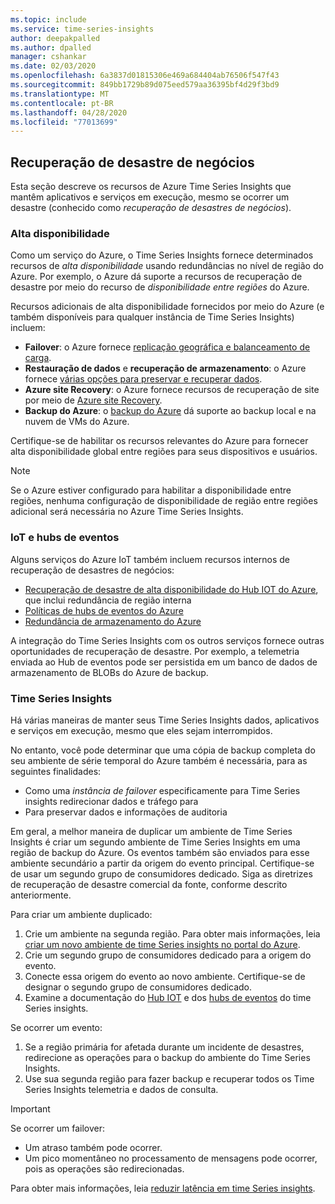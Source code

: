 ```yaml
---
ms.topic: include
ms.service: time-series-insights
author: deepakpalled
ms.author: dpalled
manager: cshankar
ms.date: 02/03/2020
ms.openlocfilehash: 6a3837d01815306e469a684404ab76506f547f43
ms.sourcegitcommit: 849bb1729b89d075eed579aa36395bf4d29f3bd9
ms.translationtype: MT
ms.contentlocale: pt-BR
ms.lasthandoff: 04/28/2020
ms.locfileid: "77013699"
---
```

## <a name="business-disaster-recovery"></a>Recuperação de desastre de negócios

Esta seção descreve os recursos de Azure Time Series Insights que mantêm aplicativos e serviços em execução, mesmo se ocorrer um desastre (conhecido como *recuperação de desastres de negócios*).

### <a name="high-availability"></a>Alta disponibilidade

Como um serviço do Azure, o Time Series Insights fornece determinados recursos de *alta disponibilidade* usando redundâncias no nível de região do Azure. Por exemplo, o Azure dá suporte a recursos de recuperação de desastre por meio do recurso de *disponibilidade entre regiões* do Azure.

Recursos adicionais de alta disponibilidade fornecidos por meio do Azure (e também disponíveis para qualquer instância de Time Series Insights) incluem:

- **Failover**: o Azure fornece [replicação geográfica e balanceamento de carga](https://docs.microsoft.com/azure/architecture/resiliency/recovery-loss-azure-region).
- **Restauração de dados** e **recuperação de armazenamento**: o Azure fornece [várias opções para preservar e recuperar dados](https://docs.microsoft.com/azure/architecture/resiliency/recovery-data-corruption).
- **Azure site Recovery**: o Azure fornece recursos de recuperação de site por meio de [Azure site Recovery](https://docs.microsoft.com/azure/site-recovery/).
- **Backup do Azure**: o [backup do Azure](https://docs.microsoft.com/azure/backup/backup-architecture) dá suporte ao backup local e na nuvem de VMs do Azure.

Certifique-se de habilitar os recursos relevantes do Azure para fornecer alta disponibilidade global entre regiões para seus dispositivos e usuários.

> [!NOTE]
> Se o Azure estiver configurado para habilitar a disponibilidade entre regiões, nenhuma configuração de disponibilidade de região entre regiões adicional será necessária no Azure Time Series Insights.

### <a name="iot-and-event-hubs"></a>IoT e hubs de eventos

Alguns serviços do Azure IoT também incluem recursos internos de recuperação de desastres de negócios:

- [Recuperação de desastre de alta disponibilidade do Hub IOT do Azure](https://docs.microsoft.com/azure/iot-hub/iot-hub-ha-dr), que inclui redundância de região interna
- [Políticas de hubs de eventos do Azure](https://docs.microsoft.com/azure/event-hubs/event-hubs-geo-dr)
- [Redundância de armazenamento do Azure](https://docs.microsoft.com/azure/storage/common/storage-redundancy)

A integração do Time Series Insights com os outros serviços fornece outras oportunidades de recuperação de desastre. Por exemplo, a telemetria enviada ao Hub de eventos pode ser persistida em um banco de dados de armazenamento de BLOBs do Azure de backup.

### <a name="time-series-insights"></a>Time Series Insights

Há várias maneiras de manter seus Time Series Insights dados, aplicativos e serviços em execução, mesmo que eles sejam interrompidos. 

No entanto, você pode determinar que uma cópia de backup completa do seu ambiente de série temporal do Azure também é necessária, para as seguintes finalidades:

- Como uma *instância de failover* especificamente para Time Series insights redirecionar dados e tráfego para
- Para preservar dados e informações de auditoria

Em geral, a melhor maneira de duplicar um ambiente de Time Series Insights é criar um segundo ambiente de Time Series Insights em uma região de backup do Azure. Os eventos também são enviados para esse ambiente secundário a partir da origem do evento principal. Certifique-se de usar um segundo grupo de consumidores dedicado. Siga as diretrizes de recuperação de desastre comercial da fonte, conforme descrito anteriormente.

Para criar um ambiente duplicado:

1. Crie um ambiente na segunda região. Para obter mais informações, leia [criar um novo ambiente de time Series insights no portal do Azure](https://docs.microsoft.com/azure/time-series-insights/time-series-insights-get-started).
1. Crie um segundo grupo de consumidores dedicado para a origem do evento.
1. Conecte essa origem do evento ao novo ambiente. Certifique-se de designar o segundo grupo de consumidores dedicado.
1. Examine a documentação do [Hub IOT](https://docs.microsoft.com/azure/time-series-insights/time-series-insights-how-to-add-an-event-source-iothub) e dos [hubs de eventos](https://docs.microsoft.com/azure/time-series-insights/time-series-insights-data-access) do time Series insights.

Se ocorrer um evento:

1. Se a região primária for afetada durante um incidente de desastres, redirecione as operações para o backup do ambiente do Time Series Insights.
1. Use sua segunda região para fazer backup e recuperar todos os Time Series Insights telemetria e dados de consulta.

> [!IMPORTANT]
> Se ocorrer um failover:
> 
> * Um atraso também pode ocorrer.
> * Um pico momentâneo no processamento de mensagens pode ocorrer, pois as operações são redirecionadas.
> 
> Para obter mais informações, leia [reduzir latência em time Series insights](https://docs.microsoft.com/azure/time-series-insights/time-series-insights-environment-mitigate-latency).

